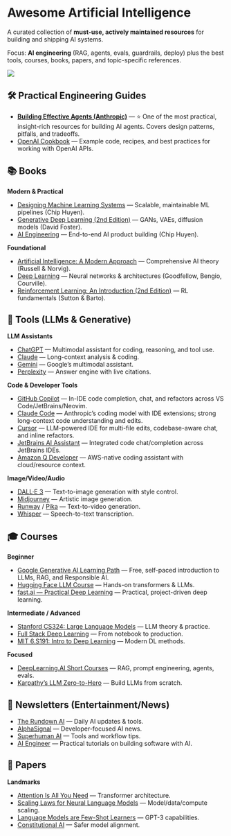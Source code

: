 # Awesome Artificial Intelligence

A curated collection of **must-use, actively maintained resources** for building and shipping AI systems.  

Focus: **AI engineering** (RAG, agents, evals, guardrails, deploy) plus the best tools, courses, books, papers, and topic-specific references.

![](https://media.giphy.com/media/jeAQYN9FfROX6/giphy.gif)


## 🛠 Practical Engineering Guides

- **[Building Effective Agents (Anthropic)](https://www.anthropic.com/engineering/building-effective-agents)** — ⭐ One of the most practical, insight-rich resources for building AI agents. Covers design patterns, pitfalls, and tradeoffs.
- [OpenAI Cookbook](https://cookbook.openai.com/) — Example code, recipes, and best practices for working with OpenAI APIs.

## 📚 Books

**Modern & Practical**
- [Designing Machine Learning Systems](https://www.oreilly.com/library/view/designing-machine-learning/9781098107956/) — Scalable, maintainable ML pipelines (Chip Huyen).
- [Generative Deep Learning (2nd Edition)](https://www.oreilly.com/library/view/generative-deep-learning/9781098134174/) — GANs, VAEs, diffusion models (David Foster).
- [AI Engineering](https://www.oreilly.com/library/view/ai-engineering/9781098166298/) — End-to-end AI product building (Chip Huyen).

**Foundational**
- [Artificial Intelligence: A Modern Approach](https://aima.cs.berkeley.edu/) — Comprehensive AI theory (Russell & Norvig).
- [Deep Learning](https://www.deeplearningbook.org/) — Neural networks & architectures (Goodfellow, Bengio, Courville).
- [Reinforcement Learning: An Introduction (2nd Edition)](https://web.stanford.edu/class/psych209/Readings/SuttonBartoIPRLBook2ndEd.pdf) — RL fundamentals (Sutton & Barto).

## 💬 Tools (LLMs & Generative)

**LLM Assistants**
- [ChatGPT](https://openai.com/chatgpt/overview/) — Multimodal assistant for coding, reasoning, and tool use.
- [Claude](https://www.anthropic.com/claude) — Long-context analysis & coding.
- [Gemini](https://gemini.google.com/) — Google’s multimodal assistant.
- [Perplexity](https://www.perplexity.ai/) — Answer engine with live citations.

**Code & Developer Tools**
- [GitHub Copilot](https://github.com/features/copilot) — In-IDE code completion, chat, and refactors across VS Code/JetBrains/Neovim.
- [Claude Code](https://www.anthropic.com/claude) — Anthropic’s coding model with IDE extensions; strong long-context code understanding and edits.
- [Cursor](https://cursor.sh/) — LLM-powered IDE for multi-file edits, codebase-aware chat, and inline refactors.
- [JetBrains AI Assistant](https://www.jetbrains.com/ai/) — Integrated code chat/completion across JetBrains IDEs.
- [Amazon Q Developer](https://aws.amazon.com/q/developer/) — AWS-native coding assistant with cloud/resource context.

**Image/Video/Audio**
- [DALL·E 3](https://openai.com/dall-e-3) — Text-to-image generation with style control.
- [Midjourney](https://www.midjourney.com/) — Artistic image generation.
- [Runway](https://runwayml.com/) / [Pika](https://pika.art/) — Text-to-video generation.
- [Whisper](https://openai.com/research/whisper) — Speech-to-text transcription.

## 🎓 Courses

**Beginner**
- [Google Generative AI Learning Path](https://www.cloudskillsboost.google/paths/118) — Free, self-paced introduction to LLMs, RAG, and Responsible AI.
- [Hugging Face LLM Course](https://huggingface.co/learn/llm-course/chapter1/1) — Hands-on transformers & LLMs.
- [fast.ai — Practical Deep Learning](https://course.fast.ai/) — Practical, project-driven deep learning.

**Intermediate / Advanced**
- [Stanford CS324: Large Language Models](https://stanford-cs324.github.io/winter2022/) — LLM theory & practice.
- [Full Stack Deep Learning](https://fullstackdeeplearning.com/) — From notebook to production.
- [MIT 6.S191: Intro to Deep Learning](https://introtodeeplearning.com/) — Modern DL methods.

**Focused**
- [DeepLearning.AI Short Courses](https://learn.deeplearning.ai/) — RAG, prompt engineering, agents, evals.
- [Karpathy’s LLM Zero-to-Hero](https://www.youtube.com/playlist?list=PLAqhIrjkxbuWI23v9cThsA9GvCAUhRvKZ) — Build LLMs from scratch.

## 📰 Newsletters (Entertainment/News)

- [The Rundown AI](https://www.therundown.ai/) — Daily AI updates & tools.
- [AlphaSignal](https://alphasignal.ai/) — Developer-focused AI news.
- [Superhuman AI](https://www.superhuman.ai/) — Tools and workflow tips.
- [AI Engineer](https://newsletter.owainlewis.com) — Practical tutorials on building software with AI.

## 📄 Papers

**Landmarks**
- [Attention Is All You Need](https://arxiv.org/abs/1706.03762) — Transformer architecture.
- [Scaling Laws for Neural Language Models](https://arxiv.org/abs/2001.08361) — Model/data/compute scaling.
- [Language Models are Few-Shot Learners](https://arxiv.org/abs/2005.14165) — GPT-3 capabilities.
- [Constitutional AI](https://arxiv.org/abs/2212.08073) — Safer model alignment.